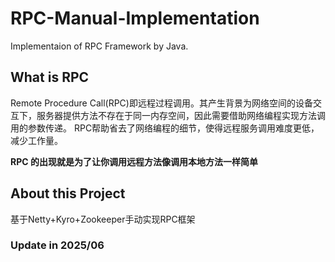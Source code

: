 # RPC-Manual-Implementation
Implementaion of RPC Framework by Java.

## What is RPC
Remote Procedure Call(RPC)即远程过程调用。其产生背景为网络空间的设备交互下，服务器提供方法不存在于同一内存空间，因此需要借助网络编程实现方法调用的参数传递。
RPC帮助省去了网络编程的细节，使得远程服务调用难度更低，减少工作量。

**RPC 的出现就是为了让你调用远程方法像调用本地方法一样简单**

## About this Project
基于Netty+Kyro+Zookeeper手动实现RPC框架

### Update in 2025/06
